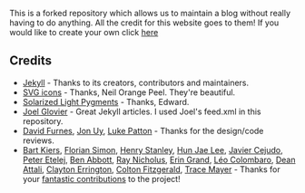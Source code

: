 This is a forked repository which allows us to maintain a blog without really having to do anything. All the credit for this website
goes to them! If you would like to create your own click [here](https://github.com/barryclark/jekyll-now)

## Credits

- [Jekyll](https://github.com/jekyll/jekyll) - Thanks to its creators, contributors and maintainers.
- [SVG icons](https://github.com/neilorangepeel/Free-Social-Icons) - Thanks, Neil Orange Peel. They're beautiful.
- [Solarized Light Pygments](https://gist.github.com/edwardhotchkiss/2005058) - Thanks, Edward.
- [Joel Glovier](http://joelglovier.com/writing/) - Great Jekyll articles. I used Joel's feed.xml in this repository.
- [David Furnes](https://github.com/dfurnes), [Jon Uy](https://github.com/jonuy), [Luke Patton](https://github.com/lkpttn) - Thanks for the design/code reviews.
- [Bart Kiers](https://github.com/bkiers), [Florian Simon](https://github.com/vermluh), [Henry Stanley](https://github.com/henryaj), [Hun Jae Lee](https://github.com/hunjaelee), [Javier Cejudo](https://github.com/javiercejudo), [Peter Etelej](https://github.com/etelej), [Ben Abbott](https://github.com/jaminscript), [Ray Nicholus](https://github.com/rnicholus), [Erin Grand](https://github.com/eringrand), [Léo Colombaro](https://github.com/LeoColomb), [Dean Attali](https://github.com/daattali), [Clayton Errington](https://github.com/cjerrington), [Colton Fitzgerald](https://github.com/coltonfitzgerald), [Trace Mayer](https://github.com/sunnankar) - Thanks for your [fantastic contributions](https://github.com/barryclark/jekyll-now/commits/master) to the project!

